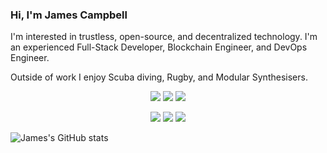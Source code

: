 ### Hi, I'm James Campbell
I'm interested in trustless, open-source, and decentralized technology.
I'm an experienced Full-Stack Developer, Blockchain Engineer, and DevOps Engineer.

Outside of work I enjoy Scuba diving, Rugby, and Modular Synthesisers.

<p align="center">
<img src="https://img.shields.io/badge/Python-3776AB?logo=python&style=for-the-badge&logoColor=white">
<img src="https://img.shields.io/badge/Git-F05032?logo=git&style=for-the-badge&logoColor=white">
<img src="https://img.shields.io/badge/Solidity-363636?logo=solidity&style=for-the-badge&logoColor=white">
</p>

<p align="center">
  <a href="https://www.linkedin.com/in/james-campbell-99635478/"><img src="https://img.shields.io/badge/LinkedIn-0077B5?style=for-the-badge&logo=linkedin&logoColor=white"></a> 
  <a href="https://discordapp.com/users/405651072460259339"><img src="https://img.shields.io/badge/Discord-5865F2?style=for-the-badge&logo=discord&logoColor=white"></a>
  <a href="mailto:james.campbell@tanti.org.uk"><img src="https://img.shields.io/badge/mail-EA4335?style=for-the-badge&logo=gmail&logoColor=white"></a>
</p>

![James's GitHub stats](https://github-readme-stats.vercel.app/api?username=theref&count_private=true&show_icons=true)
